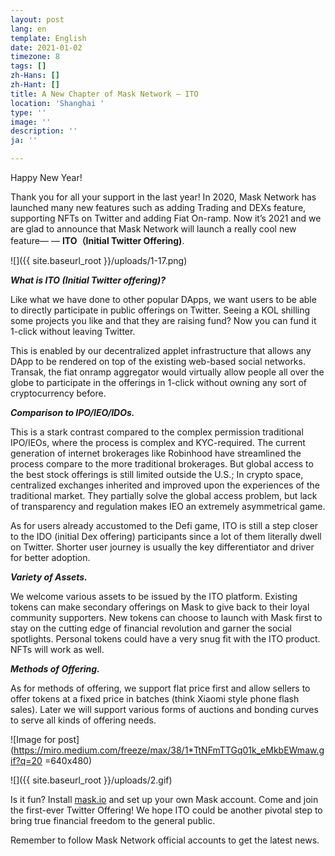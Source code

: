 ```yaml
---
layout: post
lang: en
template: English
date: 2021-01-02
timezone: 8
tags: []
zh-Hans: []
zh-Hant: []
title: A New Chapter of Mask Network — ITO
location: 'Shanghai '
type: ''
image: ''
description: ''
ja: ''

---
```

Happy New Year!

Thank you for all your support in the last year! In 2020, Mask Network has launched many new features such as adding Trading and DEXs feature, supporting NFTs on Twitter and adding Fiat On-ramp. Now it’s 2021 and we are glad to announce that Mask Network will launch a really cool new feature— — **ITO（Initial Twitter Offering)**.

![]({{ site.baseurl_root }}/uploads/1-17.png)

**_What is ITO (Initial Twitter offering)?_**

Like what we have done to other popular DApps, we want users to be able to directly participate in public offerings on Twitter. Seeing a KOL shilling some projects you like and that they are raising fund? Now you can fund it 1-click without leaving Twitter.

This is enabled by our decentralized applet infrastructure that allows any DApp to be rendered on top of the existing web-based social networks. Transak, the fiat onramp aggregator would virtually allow people all over the globe to participate in the offerings in 1-click without owning any sort of cryptocurrency before.

**_Comparison to IPO/IEO/IDOs._**

This is a stark contrast compared to the complex permission traditional IPO/IEOs, where the process is complex and KYC-required. The current generation of internet brokerages like Robinhood have streamlined the process compare to the more traditional brokerages. But global access to the best stock offerings is still limited outside the U.S.; In crypto space, centralized exchanges inherited and improved upon the experiences of the traditional market. They partially solve the global access problem, but lack of transparency and regulation makes IEO an extremely asymmetrical game.

As for users already accustomed to the Defi game, ITO is still a step closer to the IDO (initial Dex offering) participants since a lot of them literally dwell on Twitter. Shorter user journey is usually the key differentiator and driver for better adoption.

**_Variety of Assets._**

We welcome various assets to be issued by the ITO platform. Existing tokens can make secondary offerings on Mask to give back to their loyal community supporters. New tokens can choose to launch with Mask first to stay on the cutting edge of financial revolution and garner the social spotlights. Personal tokens could have a very snug fit with the ITO product. NFTs will work as well.

**_Methods of Offering._**

As for methods of offering, we support flat price first and allow sellers to offer tokens at a fixed price in batches (think Xiaomi style phone flash sales). Later we will support various forms of auctions and bonding curves to serve all kinds of offering needs.

!\[Image for post\](https://miro.medium.com/freeze/max/38/1*TtNFmTTGq01k_eMkbEWmaw.gif?q=20 =640x480)

![]({{ site.baseurl_root }}/uploads/2.gif)

Is it fun? Install [mask.io](http://mask.io/) and set up your own Mask account. Come and join the first-ever Twitter Offering! We hope ITO could be another pivotal step to bring true financial freedom to the general public.

Remember to follow Mask Network official accounts to get the latest news.
